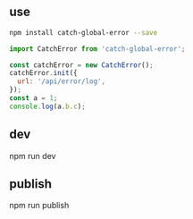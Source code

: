 ## use

```bash
npm install catch-global-error --save
```

```js
import CatchError from 'catch-global-error';

const catchError = new CatchError();
catchError.init({
  url: '/api/error/log',
});
const a = 1;
console.log(a.b.c);
```

## dev
npm run dev

## publish
npm run publish
